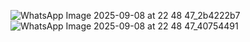 ![WhatsApp Image 2025-09-08 at 22 48 47_2b4222b7](https://github.com/user-attachments/assets/ecd453a9-adad-4701-a9b9-224e0b666261)
![WhatsApp Image 2025-09-08 at 22 48 47_40754491](https://github.com/user-attachments/assets/e91cf9cb-d1f3-404c-a05a-bd5d9403396f)

